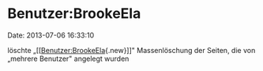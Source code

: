 Benutzer:BrookeEla
==================

Date: 2013-07-06 16:33:10

löschte
„\[\[[Benutzer:BrookeEla](http://www.yacy-websuche.de/wiki/index.php?title=Benutzer:BrookeEla&action=edit&redlink=1 "Benutzer:BrookeEla (Seite nicht vorhanden)"){.new}\]\]"
Massenlöschung der Seiten, die von „mehrere Benutzer" angelegt wurden
